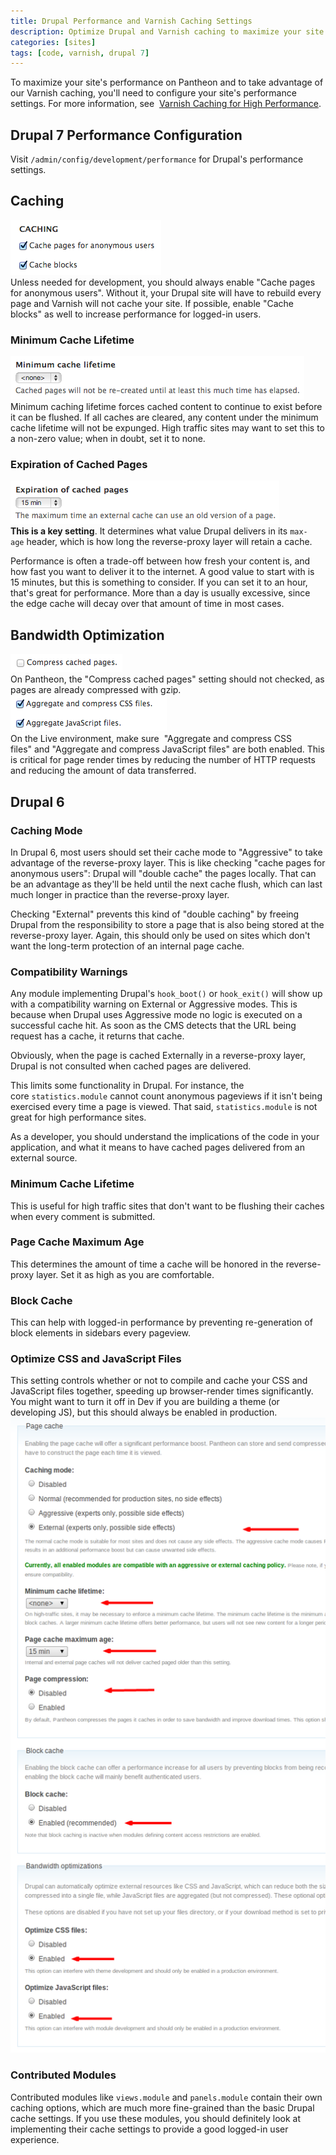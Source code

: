 ```yaml
---
title: Drupal Performance and Varnish Caching Settings
description: Optimize Drupal and Varnish caching to maximize your site's performance.  
categories: [sites]
tags: [code, varnish, drupal 7]  
---
```

To maximize your site's performance on Pantheon and to take advantage of our Varnish caching, you'll need to configure your site's performance settings.​ For more information, see  [Varnish Caching for High Performance](/docs/varnish).

## Drupal 7 Performance Configuration

Visit `/admin/config/development/performance` for Drupal's performance settings.

## Caching
![Drupal 7 Caching options](/source/assets/images/desk_images/180072.png)  
Unless needed for development, you should always enable "Cache pages for anonymous users". Without it, your Drupal site will have to rebuild every page and Varnish will not cache your site. If possible, enable "Cache blocks" as well to increase performance for logged-in users.

### Minimum Cache Lifetime
![Drupal 7 minimum cache lifetime](/source/assets/images/desk_images/180073.png)  
Minimum caching lifetime forces cached content to continue to exist before it can be flushed. If all caches are cleared, any content under the minimum cache lifetime will not be expunged. High traffic sites may want to set this to a non-zero value; when in doubt, set it to none.

### Expiration of Cached Pages
 ![Drupal 7 expiration of cached pages](/source/assets/images/desk_images/180074.png)<br />
**This is a key setting**. It determines what value Drupal delivers in its `max-age` header, which is how long the reverse-proxy layer will retain a cache.

Performance is often a trade-off between how fresh your content is, and how fast you want to deliver it to the internet. A good value to start with is 15 minutes, but this is something to consider. If you can set it to an hour, that's great for performance. More than a day is usually excessive, since the edge cache will decay over that amount of time in most cases.

## Bandwidth Optimization
 ![Drupal 7 compressed cached pages](/source/assets/images/desk_images/180075.png)<br />
On Pantheon, the "Compress cached pages" setting should not checked, as pages are already compressed with gzip.  <br />
 ![Drupal 7 aggregate CSS and JS files](/source/assets/images/desk_images/180077.png)<br />
On the Live environment, make sure  "Aggregate and compress CSS files" and "Aggregate and compress JavaScript files" are both enabled. This is critical for page render times by reducing the number of HTTP requests and reducing the amount of data transferred.

## Drupal 6

### Caching Mode

In Drupal 6, most users should set their cache mode to "Aggressive" to take advantage of the reverse-proxy layer. This is like checking "cache pages for anonymous users": Drupal will "double cache" the pages locally. That can be an advantage as they'll be held until the next cache flush, which can last much longer in practice than the reverse-proxy layer.

Checking "External" prevents this kind of "double caching" by freeing Drupal from the responsibility to store a page that is also being stored at the reverse-proxy layer. Again, this should only be used on sites which don't want the long-term protection of an internal page cache.

### Compatibility Warnings
Any module implementing Drupal's `hook_boot()` or `hook_exit()` will show up with a compatibility warning on External or Aggressive modes. This is because when Drupal uses Aggressive mode no logic is executed on a successful cache hit. As soon as the CMS detects that the URL being request has a cache, it returns that cache.

Obviously, when the page is cached Externally in a reverse-proxy layer, Drupal is not consulted when cached pages are delivered.

This limits some functionality in Drupal. For instance, the core `statistics.module` cannot count anonymous pageviews if it isn't being exercised every time a page is viewed. That said, `statistics.module` is not great for high performance sites.

As a developer, you should understand the implications of the code in your application, and what it means to have cached pages delivered from an external source.

### Minimum Cache Lifetime

This is useful for high traffic sites that don't want to be flushing their caches when every comment is submitted.

### Page Cache Maximum Age

This determines the amount of time a cache will be honored in the reverse-proxy layer. Set it as high as you are comfortable.

### Block Cache

This can help with logged-in performance by preventing re-generation of block elements in sidebars every pageview.

### Optimize CSS and JavaScript Files

This setting controls whether or not to compile and cache your CSS and JavaScript files together, speeding up browser-render times significantly. You might want to turn it off in Dev if you are building a theme (or developing JS), but this should always be enabled in production.
![Drupal 6 Performance cache settings](/source/assets/images/desk_images/31793.png)

### Contributed Modules

Contributed modules like `views.module` and `panels.module` contain their own caching options, which are much more fine-grained than the basic Drupal cache settings. If you use these modules, you should definitely look at implementing their cache settings to provide a good logged-in user experience.
